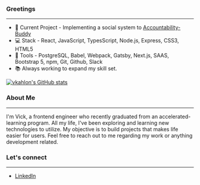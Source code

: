 ### Greetings
---

- :construction: Current Project - Implementing a social system to [Accountability-Buddy](https://github.com/vkahlon/accountability-buddy)
- :computer: Stack - React, JavaScript, TypesScript, Node.js, Express, CSS3, HTML5
- :hammer: Tools - PostgreSQL, Babel, Webpack, Gatsby, Next.js, SAAS, Bootstrap 5, npm, Git, Github, Slack
- :books: Always working to expand my skill set.

[![vkahlon's GitHub stats](https://github-readme-stats.vercel.app/api?username=vkahlon&theme=github_dark&&show_icons=true&hide=stars,contribs)](https://github.com/vkahlon/github-readme-stats)

### About Me
---

I'm Vick, a frontend engineer who recently graduated from an accelerated-learning program.  All my life, I've been exploring and learning new technologies to utilize. My objective is to build projects that makes life easier for users. Feel free to reach out to me regarding my work or anything development related. 

### Let's connect
---
- [LinkedIn](https://www.linkedin.com/in/vickramkahlon/)
